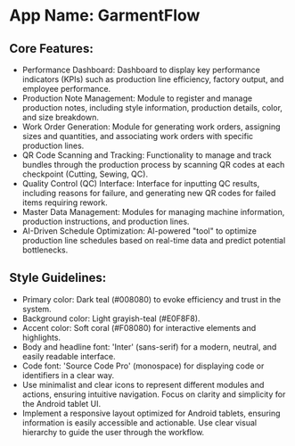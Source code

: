# **App Name**: GarmentFlow

## Core Features:

- Performance Dashboard: Dashboard to display key performance indicators (KPIs) such as production line efficiency, factory output, and employee performance.
- Production Note Management: Module to register and manage production notes, including style information, production details, color, and size breakdown.
- Work Order Generation: Module for generating work orders, assigning sizes and quantities, and associating work orders with specific production lines.
- QR Code Scanning and Tracking: Functionality to manage and track bundles through the production process by scanning QR codes at each checkpoint (Cutting, Sewing, QC).
- Quality Control (QC) Interface: Interface for inputting QC results, including reasons for failure, and generating new QR codes for failed items requiring rework.
- Master Data Management: Modules for managing machine information, production instructions, and production lines.
- AI-Driven Schedule Optimization: AI-powered "tool" to optimize production line schedules based on real-time data and predict potential bottlenecks.

## Style Guidelines:

- Primary color: Dark teal (#008080) to evoke efficiency and trust in the system.
- Background color: Light grayish-teal (#E0F8F8).
- Accent color: Soft coral (#F08080) for interactive elements and highlights.
- Body and headline font: 'Inter' (sans-serif) for a modern, neutral, and easily readable interface.
- Code font: 'Source Code Pro' (monospace) for displaying code or identifiers in a clear way.
- Use minimalist and clear icons to represent different modules and actions, ensuring intuitive navigation. Focus on clarity and simplicity for the Android tablet UI.
- Implement a responsive layout optimized for Android tablets, ensuring information is easily accessible and actionable. Use clear visual hierarchy to guide the user through the workflow.